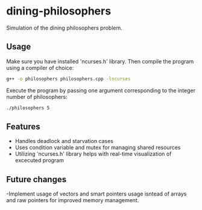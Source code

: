 # dining-philosophers
Simulation of the dining philosophers problem.
## Usage
Make sure you have installed 'ncurses.h' library. Then compile the program using a compiler of choice:
```bash
g++ -o philosophers philosophers.cpp -lncurses
```
Execute the program by passing one argument corresponding to the integer number of philosophers:
```bash
./philosophers 5
```
## Features
- Handles deadlock and starvation cases
- Uses condition variable and mutex for managing shared resources
- Utilizing 'ncurses.h' library helps with real-time visualization of excecuted program
## Future changes
-Implement usage of vectors and smart pointers usage isntead of arrays and raw pointers for improved memory management.

